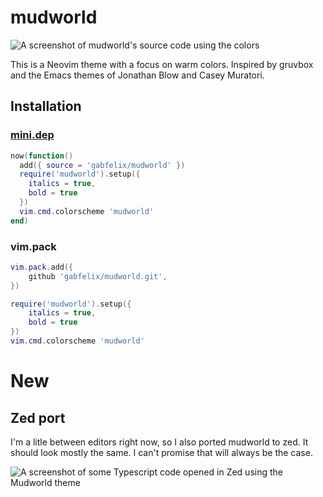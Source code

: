 # mudworld

![A screenshot of mudworld's source code using the colors](https://i.postimg.cc/6qL5vKjY/image.png)

This is a Neovim theme with a focus on warm colors. Inspired by gruvbox and the Emacs themes of Jonathan Blow and Casey Muratori.

## Installation
### [mini.dep](https://github.com/echasnovski/mini.nvim/blob/main/readmes/mini-dep.md)

```lua
now(function()
  add({ source = 'gabfelix/mudworld' })
  require('mudworld').setup({
    italics = true,
    bold = true
  })
  vim.cmd.colorscheme 'mudworld'
end)
```

### vim.pack
```lua
vim.pack.add({
	github 'gabfelix/mudworld.git',
})

require('mudworld').setup({
	italics = true,
	bold = true
})
vim.cmd.colorscheme 'mudworld'
```

# New
## Zed port
I'm a litle between editors right now, so I also ported mudworld to zed. It should look mostly the same. I can't promise that will always be the case.

![A screenshot of some Typescript code opened in Zed using the Mudworld theme](https://i.postimg.cc/Dybq7Yc8/Captura-de-tela-2025-10-21-101424.png)
